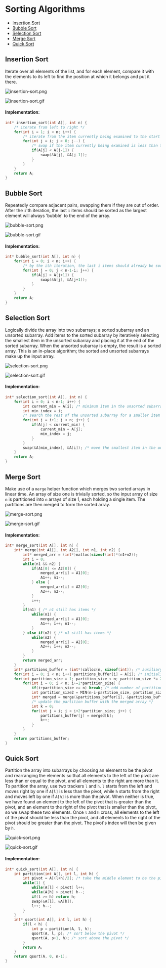 # Sorting Algorithms

- [Insertion Sort](#insertion-sort)
- [Bubble Sort](#bubble-sort)
- [Selection Sort](#selection-sort)
- [Merge Sort](#merge-sort)
- [Quick Sort](#quick-sort)

## Insertion Sort <a name="insertion-sort"></a>

Iterate over all elements of the list, and for each element, compare it with the elements to its left to find the position at which it belongs and put it there.

![insertion-sort.png](./vis/insertion-sort.png)

![insertion-sort.gif](./vis/insertion-sort.gif)

#### Implementation:

```C
int* insertion_sort(int A[], int n) {
    /* iterate from left to right */
    for(int i = 1; i < n; i++) {
        /* iterate from the item currently being examined to the start of the array */
        for(int j = i; j > 0; j--) {
            /* swap if the item currently being examined is less than the one to its left */
            if(A[j] < A[j-1]) {
                swap(&A[j], &A[j-1]);
            }
        }
    }
    return A;
}
```

## Bubble Sort <a name="bubble-sort"></a>

Repeatedly compare adjacent pairs, swapping them if they are out of order. After the `i`'th iteration, the last `i` items should be sorted as the largest element will always 'bubble' to the end of the array.

![bubble-sort.png](./vis/bubble-sort.png)

![bubble-sort.gif](./vis/bubble-sort.gif)

#### Implementation:

```C
int* bubble_sort(int A[], int n) {
    for(int i = 0; i < n; i++) {
        /* by the ith iteration, the last i items should already be sorted */
        for(int j = 0; j < n-1-i; j++) {
            if(A[j] > A[j+1]) {
                swap(&A[j], &A[j+1]);
            }
        }
    }
    return A;
}
```

## Selection Sort <a name="selection-sort"></a>

Logically divide the array into two subarrays; a sorted subarray and an unsorted subarray. Add items to the sorted subarray by iteratively selecting the smallest item in the unsorted subarray and placing it at the end of the sorted subarray. When the unsorted subarray is empty, the result is a sorted array. This is an in-place algorithm; the sorted and unsorted subarrays make up the input array.

![selection-sort.png](./vis/selection-sort.png)

![selection-sort.gif](./vis/selection-sort.gif)

#### Implementation:

```C
int* selection_sort(int A[], int n) {
    for(int i = 0; i < n-1; i++) {
        int current_min = A[i]; /* minimum item in the unsorted subarray */
        int min_index = i;
        /* search the rest of the unsorted subarray for a smaller item */
        for(int j = i+1; j < n; j++) {
            if(A[j] < current_min) {
                current_min = A[j];
                min_index = j;
            }
        }
        swap(&A[min_index], &A[i]); /* move the smallest item in the unsorted subarray to the end of the sorted subarray */
    }
    return A;
}
```

## Merge Sort <a name="merge-sort"></a>

Make use of a `merge` helper function which merges two sorted arrays in linear time. An array of size one is trivially sorted, so the input array of size `n` is partitioned into `n` arrays of size 1, each holding a single item. The partitions are then merged to form the sorted array.

![merge-sort.png](./vis/merge-sort.png)

![merge-sort.gif](./vis/merge-sort.gif)

#### Implementation:

```C
int* merge_sort(int A[], int n) {
    int* merge(int A1[], int A2[], int n1, int n2) {
        int* merged_arr = (int*)malloc(sizeof(int)*(n1+n2));
        int i = 0;
        while(n1 && n2) {
            if(A1[0] <= A2[0]) {
                merged_arr[i] = A1[0];
                A1++; n1--;
            } else {
                merged_arr[i] = A2[0];
                A2++; n2--;
            }
            i++;
        }
        if(n1) { /* n1 still has items */
            while(n1) {
                merged_arr[i] = A1[0];
                A1++; i++; n1--;
            }
        } else if(n2) { /* n1 still has items */
            while(n2) {
                merged_arr[i] = A2[0];
                A2++; i++; n2--;
            }
        }
        return merged_arr;
    }
    int* partitions_buffer = (int*)calloc(n, sizeof(int)); /* auxiliary storage for sorted partitions */
    for(int i = 0; i < n; i++) partitions_buffer[i] = A[i]; /* initialise array of single item sorted partitions */
    for(int partition_size = 1; partition_size < n; partition_size *= 2) {
        for(int i = 0; i < n; i+=2*partition_size) {
            if(i+partition_size >= n) break; /* odd number of partitions */
            int partition_size2 = MIN(n-i-partition_size, partition_size); /* for when there were previously odd partitions */
            int* merged = merge(&partitions_buffer[i], &partitions_buffer[i+partition_size], partition_size, partition_size2);
            /* update the partition buffer with the merged array */
            int k = 0;
            for(int j = i; j < i+2*partition_size; j++) {
                partitions_buffer[j] = merged[k];
                k++;
            }
        }
    }
    return partitions_buffer;
}
```

## Quick Sort <a name="quick-sort"></a>

Partition the array into subarrays by choosing an element to be the pivot and rearranging the elements so that all elements to the left of the pivot are less than or equal to the pivot, and all elements to the right are more than it. 
To partition the array, use two trackers `l` and `h`. `l` starts from the left and moves right by one if `A[l]` is less than the pivot, while `h` starts from the right and moves left by one if `A[h]` is more than the pivot. When neither is true, we have found an element to the left of the pivot that is greater than the pivot, and an element to the right of the pivot that is smaller than the pivot, so we swap these two elements. Once `l` and `h` cross, all elements to the left of the pivot should be less than the pivot, and all elements to the right of the pivot should be greater than the pivot. The pivot's index will then be given by `h`.

![quick-sort.png](./vis/quick-sort.png)

![quick-sort.gif](./vis/quick-sort.gif)

#### Implementation:

```C
int* quick_sort(int A[], int n) {
    int partition(int A[], int l, int h) {
        int pivot = A[(l+h)/2]; /* take the middle element to be the pivot */
        while(1) {
            while(A[l] < pivot) l++;
            while(A[h] > pivot) h--;
            if(l >= h) return h;
            swap(&A[l], &A[h]);
            l++; h--;
        }
    }
    int* qsort(int A[], int l, int h) {
        if(l < h) {
            int p = partition(A, l, h);
            qsort(A, l, p); /* sort below the pivot */
            qsort(A, p+1, h); /* sort above the pivot */
        }
        return A;
    }
    return qsort(A, 0, n-1);
}
```
